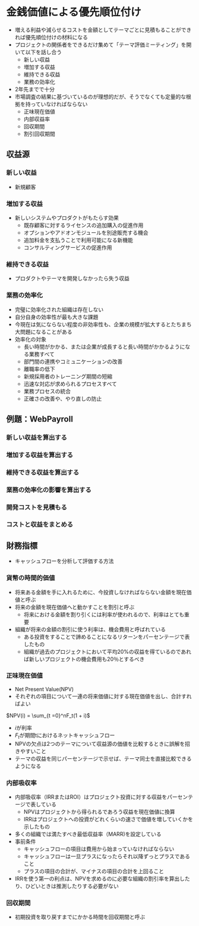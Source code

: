 # 金銭価値による優先順位付け

- 増える利益や減らせるコストを金額としてテーマごとに見積もることができれば優先順位付けの材料になる
- プロジェクトの関係者をできるだけ集めて「テーマ評価ミーティング」を開いて以下を話し合う
    - 新しい収益
    - 増加する収益
    - 維持できる収益
    - 業務の効率化
- 2年先までで十分
- 市場調査の結果に基づいているのが理想的だが、そうでなくても定量的な根拠を持っていなければならない
    - 正味現在価値
    - 内部収益率
    - 回収期間
    - 割引回収期間

## 収益源

### 新しい収益

- 新規顧客

### 増加する収益

- 新しいシステムやプロダクトがもたらす効果
    - 既存顧客に対するライセンスの追加購入の促進作用
    - オプションやアドオンモジュールを別途販売する機会
    - 追加料金を支払うことで利用可能になる新機能
    - コンサルティングサービスの促進作用

### 維持できる収益

- プロダクトやテーマを開発しなかったら失う収益

### 業務の効率化

- 完璧に効率化された組織は存在しない
- 自分自身の効率性が最も大きな課題
- 今現在は気にならない程度の非効率性も、企業の規模が拡大するとたちまち大問題になることがある
- 効率化の対象
    - 長い時間がかかる、または企業が成長すると長い時間がかかるようになる業務すべて
    - 部門間の連携やコミュニケーションの改善
    - 離職率の低下
    - 新規採用者のトレーニング期間の短縮
    - 迅速な対応が求められるプロセスすべて
    - 業務プロセスの統合
    - 正確さの改善や、やり直しの防止

## 例題：WebPayroll

### 新しい収益を算出する

### 増加する収益を算出する

### 維持できる収益を算出する

### 業務の効率化の影響を算出する

### 開発コストを見積もる

### コストと収益をまとめる

## 財務指標

- キャッシュフローを分析して評価する方法

### 貨幣の時間的価値

- 将来ある金額を手に入れるために、今投資しなければならない金額を現在価値と呼ぶ
- 将来の金額を現在価値へと動かすことを割引と呼ぶ
    - 将来における金額を割り引くには利率が使われるので、利率はとても重要
- 組織が将来の金額の割引に使う利率は、機会費用と呼ばれている
    - ある投資をすることで諦めることになるリターンをパーセンテージで表したもの
    - 組織が過去のプロジェクトにおいて平均20%の収益を得ているのであれば新しいプロジェクトの機会費用も20％とするべき

### 正味現在価値

- Net Present Value(NPV)
- それぞれの項目について一連の将来価値に対する現在価値を出し、合計すればよい

$NPV(i) = \sum_{t =0}^nF_t(1 + i)$

- $i$が利率
- $F_t$が期間tにおけるネットキャッシュフロー
- NPVの欠点は2つのテーマについて収益源の価値を比較するときに誤解を招きやすいこと
- テーマの収益を同じパーセンテージで示せば、テーマ同士を直接比較できるようになる

### 内部吸収率

- 内部吸収率（IRRまたはROI）はプロジェクト投資に対する収益をパーセンテージで表している
    - NPVはプロジェクトから得られるであろう収益を現在価値に換算
    - IRRはプロジェクトへの投資がどれくらいの速さで価値を増していくかを示したもの
- 多くの組織では満たすべき最低収益率（MARR)を設定している
- 事前条件
    - キャッシュフローの項目は費用から始まっていなければならない
    - キャッシュフローは一旦プラスになったらそれ以降ずっとプラスであること
    - プラスの項目の合計が、マイナスの項目の合計を上回ること
- IRRを使う第一の利点は、NPVを求めるのに必要な組織の割引率を算出したり、ひどいときは推測したりする必要がない

### 回収期間

- 初期投資を取り戻すまでにかかる時間を回収期間と呼ぶ

